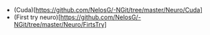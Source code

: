 - (Cuda)[https://github.com/NelosG/-NGit/tree/master/Neuro/Cuda]
- (First try neuro)[https://github.com/NelosG/-NGit/tree/master/Neuro/FirtsTry]
